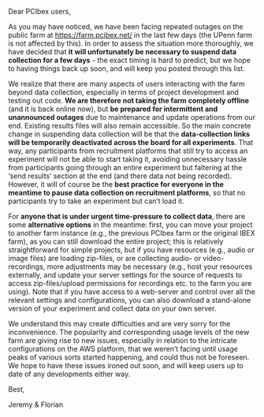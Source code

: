 Dear PCIbex users,

As you may have noticed, we have been facing repeated outages on the public farm 
at https://farm.pcibex.net/ in the last few days (the UPenn farm is not affected by this). 
In order to assess the situation more thoroughly, we have decided that **it will unfortunately 
be necessary to suspend data collection for a few days** - the exact timing is hard to predict, 
but we hope to having things back up soon, and will keep you posted through this list.

We realize that there are many aspects of users interacting with the farm beyond data collection, 
especially in terms of project development and testing out code. **We are therefore not taking 
the farm completely offline** (and it is back online now), but **be prepared for intermittent 
and unannounced outages** due to maintenance and update operations from our end. 
Existing results files will also remain accessible. So the main concrete change in suspending 
data collection will be that the **data-collection links will be temporarily deactivated across 
the board for all experiments**. That way, any participants from recruitment platforms that still 
try to access an experiment will not be able to start taking it, avoiding unnecessary hassle from 
participants going through an entire experiment but faltering at the ‘send results’ section 
at the end (and there data not being recorded). However, it will of course be the **best practice 
for everyone in the meantime to pause data collection on recruitment platforms**, so that 
no participants try to take an experiment but can’t load it.

For **anyone that is under urgent time-pressure to collect data**, there are some **alternative options** in the meantime: 
first, you can move your project to another farm instance (e.g., the previous PCIbex farm or the original IBEX farm), 
as you can still download the entire project; this is relatively straightforward for simple projects, 
but if you have resources (e.g., audio or image files)  are loading zip-files, or are collecting audio- or video-recordings, 
more adjustments may be necessary (e.g., host your resources externally, and update your server settings for the source of 
requests to access zip-files/upload permissions for recordings etc. to the farm you are using). Note that if you have access 
to a web-server and control over all the relevant settings and configurations, you can also download a stand-alone version of 
your experiment and collect data on your own server.

We understand this may create difficulties and are very sorry for the inconvenience. 
The popularity and corresponding usage levels of the new farm are giving rise to new issues, 
especially in relation to the intricate configurations on the AWS platform, that we weren’t facing until 
usage peaks of various sorts started happening, and could thus not be foreseen. We hope to have these issues ironed out soon, 
and will keep users up to date of any developments either way.

Best,

Jeremy & Florian
